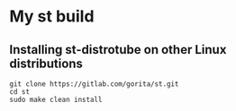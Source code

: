 # My st build

## Installing st-distrotube on other Linux distributions

	git clone https://gitlab.com/gorita/st.git
	cd st
    sudo make clean install
